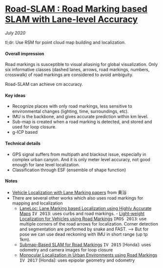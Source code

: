 # [Road-SLAM : Road Marking based SLAM with Lane-level Accuracy](https://www.naverlabs.com/img/autonomousDriving/intelligence/dissertation/Road-SLAM_Road%20Marking%20based%20SLAM%20with%20Lane-level%20Accuracy.pdf)

_July 2020_

tl;dr: Use RSM for point cloud map building and localization.

#### Overall impression
Road markings is susceptible to visual aliasinig for global visualization. Only six informative classes (dashed lanes, arrows, road markings, numbers, crosswalk) of road markings are considered to avoid ambiguity.

Road-SLAM can achieve cm accuracy.

#### Key ideas
- Recognize places with only road markings, less sensitive to environmental changes (lighting, time, surroundings, etc). 
- IMU is the backbone, and gives accurate prediction within km level. 
- Sub-map is created when a road marking is detected, and stored and used for loop closure. 
- g-ICP based 

#### Technical details
- GPS signal suffers from multipath and blackout issue, especially in complex urban canyon. And it is only meter level accuracy, not good enough for lane level localization.
- Classification through ESF (ensemble of shape function)

#### Notes
- [Vehicle Localization with Lane Marking papers](https://sites.google.com/site/yorkyuhuang/home/tutorial/autonomous-driving-1/vehicle-localization-with-lane-markings) from 黄浴
- There are several other works which also uses road markings for mapping and localization
	- [LaneLoc: Lane Marking based Localization using Highly Accurate Maps](http://www.cvlibs.net/projects/autonomous_vision_survey/literature/Schreiber2013IV.pdf) <kbd>IV 2013</kbd>: uses curbs and road markings.	- [Light-weight Localization for Vehicles using Road Markings](http://www.ananth.in/PubsByYear_files/Ranganathan13iros.pdf) <kbd>IROS 2013</kbd>: use multiple corners of the road arrows for localization. Corner detection and segmentation are performed by snake and FAST. --> But for pose we can use dead reckoning with IMU in short range (up tp 1km).
	- [Submap-Based SLAM for Road Markings](https://www.mrt.kit.edu/z/publ/download/2015/rehder_iv15.pdf) <kbd>IV 2015</kbd> [Honda]: uses odometry and camera images for loop closure 
	- [Monocular Localization in Urban Environments using Road Markings](http://bheisele.com/Lu_HDL_IV2017.pdf) <kbd>IV 2017</kbd> [Honda]: uses epipolar geometry and odometry

